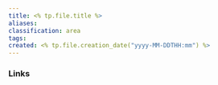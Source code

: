 ```yaml
---
title: <% tp.file.title %>
aliases: 
classification: area
tags: 
created: <% tp.file.creation_date("yyyy-MM-DDTHH:mm") %>
---
```


### Links
